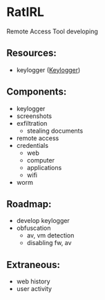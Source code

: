 # RatIRL
Remote Access Tool developing
## Resources:
- keylogger ([Keylogger](https://github.com/vadill0/Portfolio)) 
## Components:
- keylogger
- screenshots
- exfiltration
    - stealing documents
- remote access
- credentials
    - web
    - computer
    - applications
    - wifi
- worm
## Roadmap:
- develop keylogger
- obfuscation
    - av, vm detection
    - disabling fw, av
## Extraneous:
- web history 
- user activity